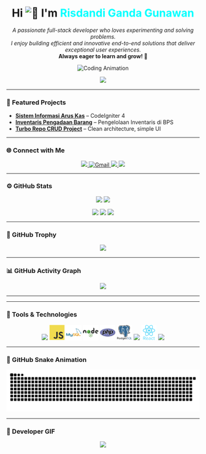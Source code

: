 <h1 align="center">Hi <img src="https://raw.githubusercontent.com/MartinHeinz/MartinHeinz/master/wave.gif" width="30px" alt="👋" /> I'm <span style="color:#00ffff;">Risdandi Ganda Gunawan</span></h1>

<p align="center">
  <em>A passionate full-stack developer who loves experimenting and solving problems.</em><br>
  <em>I enjoy building efficient and innovative end-to-end solutions that deliver exceptional user experiences.</em><br>
  <strong>Always eager to learn and grow! 🚀</strong>
</p>

<p align="center">
  <img height="270" src="https://raw.githubusercontent.com/hasibul-hasan-shuvo/hasibul-hasan-shuvo/main/images/coding-boy.gif" alt="Coding Animation" />
</p>

<p align="center">
  <img src="https://readme-typing-svg.demolab.com?font=Fira+Code&pause=1000&color=FACC15&center=true&vCenter=true&width=600&height=50&lines=Hi+there!+I'm+Risdandi+Ganda+Gunawan.;Fullstack+Engineer+%7C+React+%7C+Golang+%7C+TailwindCSS.;Crafting+code+that+matters+%E2%9A%99%EF%B8%8F;Open+Source+Contributor+%F0%9F%94%A5;Always+Learning%2C+Always+Building+%F0%9F%9A%80"/>
</p>






---

### 🚀 Featured Projects

<ul>
  <li><a href="https://github.com/asstroboyz/hera" target="_blank"><strong>Sistem Informasi Arus Kas</strong></a> – CodeIgniter 4</li>
  <li><a href="https://github.com/asstroboyz/Inventaris_Pengadaan" target="_blank"><strong>Inventaris Pengadaan Barang</strong></a> – Pengelolaan Inventaris di BPS</li>
  <li><a href="https://github.com/asstroboyz/monorepo" target="_blank"><strong>Turbo Repo CRUD Project</strong></a> – Clean architecture, simple UI</li>
</ul>

---

### 🌐 Connect with Me

<p align="center">
  <a href="https://www.linkedin.com/in/risdandi-ganda-gunawan-5831052b8/" target="_blank">
    <img src="https://img.shields.io/badge/LinkedIn-0077B5?style=for-the-badge&logo=linkedin&logoColor=white" />
  </a>
<a href="mailto:gandagunawan36@gmail.com" target="_blank">
        <img src="https://img.shields.io/static/v1?message=Gmail&logo=gmail&label=gandagunawan36@gmail.com&color=D14836&logoColor=white&labelColor=&style=for-the-badge" height="30" alt="Gmail" />
    </a>

  <a href="https://www.instagram.com/_v.sycho/" target="_blank">
    <img src="https://img.shields.io/badge/Instagram-E4405F?style=for-the-badge&logo=instagram&logoColor=white" />
  </a>
  <a href="https://github.com/asstroboyz" target="_blank">
    <img src="https://img.shields.io/badge/GitHub-181717?style=for-the-badge&logo=github&logoColor=white" />
  </a>
</p>

---

### ⚙️ GitHub Stats

<p align="center">
  <img src="https://github-readme-stats.vercel.app/api?username=asstroboyz&show_icons=true&theme=radical" width="400" />
  <img src="https://github-readme-stats.vercel.app/api/top-langs/?username=asstroboyz&layout=compact&theme=radical" width="400" />
</p>

<p align="center">
  <img src="https://komarev.com/ghpvc/?username=asstroboyz&label=Profile%20views&color=0e75b6&style=flat" />
  <img src="https://custom-icon-badges.herokuapp.com/github/followers/asstroboyz?logo=github&style=social" />
  <img src="https://custom-icon-badges.herokuapp.com/github/stars/asstroboyz?logo=star&style=social&logoColor=black" />
</p>

---

### 🌟 GitHub Trophy

<p align="center">
  <img src="https://github-profile-trophy.vercel.app/?username=asstroboyz&theme=dracula&column=6&margin-w=10&margin-h=15" />
</p>

---

### 📊 GitHub Activity Graph

<p align="center">
  <img src="https://github-readme-activity-graph.vercel.app/graph?username=asstroboyz&theme=github-compact&area=true" />
</p>

---


---

### 🔧 Tools & Technologies

<p align="center">
  <img src="https://cdn.worldvectorlogo.com/logos/codeigniter.svg" width="40" />
  <img src="https://raw.githubusercontent.com/devicons/devicon/master/icons/javascript/javascript-original.svg" width="40" />
  <img src="https://raw.githubusercontent.com/devicons/devicon/master/icons/mysql/mysql-original-wordmark.svg" width="40" />
  <img src="https://raw.githubusercontent.com/devicons/devicon/master/icons/nodejs/nodejs-original-wordmark.svg" width="40" />
  <img src="https://raw.githubusercontent.com/devicons/devicon/master/icons/php/php-original.svg" width="40" />
  <img src="https://raw.githubusercontent.com/devicons/devicon/master/icons/postgresql/postgresql-original-wordmark.svg" width="40" />
  <img src="https://www.vectorlogo.zone/logos/getpostman/getpostman-icon.svg" width="40" />
  <img src="https://raw.githubusercontent.com/devicons/devicon/master/icons/react/react-original-wordmark.svg" width="40" />
  <img src="https://www.vectorlogo.zone/logos/tailwindcss/tailwindcss-icon.svg" width="40" />
</p>

---

### 🐍 GitHub Snake Animation

<p align="center">
  <img src="https://github.com/asstroboyz/asstroboyz/blob/output/snake.svg" />
</p>

---

### 🎨 Developer GIF

<p align="center">
  <img src="https://media.giphy.com/media/LmNwrBhejkK9EFP504/giphy.gif" width="100" />
</p>

<!-- 🌙 Dark/Light mode auto support (GitHub handles this by default using prefers-color-scheme) -->

<!-- No manual setup needed for README.md -->

<!-- Optional: Theme-aware badges or content can use shields.io or SVGs with light/dark variants -->
